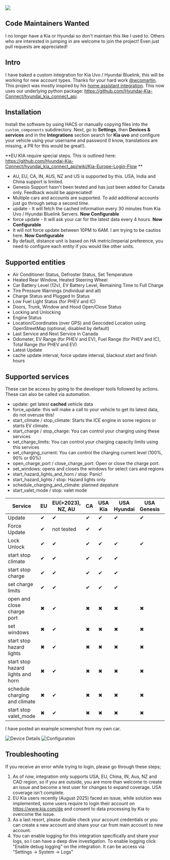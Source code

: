 <img src="https://img.shields.io/badge/dynamic/json?color=41BDF5&logo=home-assistant&label=integration%20usage&suffix=%20installs&cacheSeconds=15600&url=https://analytics.home-assistant.io/custom_integrations.json&query=$.kia_uvo.total">

## Code Maintainers Wanted

I no longer have a Kia or Hyundai so don't maintain this like I used to. Others who are interested in jumping in are welcome to join the project! Even just pull requests are appreciated!

## Intro

I have baked a custom integration for Kia Uvo / Hyundai Bluelink, this will be working for new account types. Thanks for your hard work [@wcomartin](https://github.com/wcomartin/kiauvo). This project was mostly inspired by his [home assistant integration](https://github.com/wcomartin/kia_uvo). This now uses our underlying python package: https://github.com/Hyundai-Kia-Connect/hyundai_kia_connect_api.

## Installation

Install the software by using HACS or manually copying files into the `custom_components` subdirectory. Next, go to **Settings**, then **Devices & services** and in the **Integrations** section search for **Kia uvo** and configure your vehicle using your username and password (I know, translations are missing, a PR for this would be great!).

**EU KIA require special steps.   This is outlined here: https://github.com/Hyundai-Kia-Connect/hyundai_kia_connect_api/wiki/Kia-Europe-Login-Flow
**
- AU, EU, CA, IN, AUS, NZ and US is supported by this. USA, India and China support is limited.
- Genesis Support hasn't been tested and has just been added for Canada only. Feedback would be appreciated!
- Multiple cars and accounts are supported. To add additional accounts just go through setup a second time.
- update - It will fetch the cached information every 30 minutes from Kia Uvo / Hyundai Bluelink Servers. **Now Configurable**
- force update - It will ask your car for the latest data every 4 hours. **Now Configurable**
- It will not force update between 10PM to 6AM. I am trying to be cautios here. **Now Configurable**
- By default, distance unit is based on HA metric/imperial preference, you need to configure each entity if you would like other units.

## Supported entities

- Air Conditioner Status, Defroster Status, Set Temperature
- Heated Rear Window, Heated Steering Wheel
- Car Battery Level (12v), EV Battery Level, Remaining Time to Full Charge
- Tire Pressure Warnings (individual and all)
- Charge Status and Plugged In Status
- Low Fuel Light Status (for PHEV and IC)
- Doors, Trunk, Window and Hood Open/Close Status
- Locking and Unlocking
- Engine Status
- Location/Coordinates (over GPS) and Geocoded Location using OpenStreetMap (optional, disabled by default)
- Last Service and Next Service in Canada
- Odometer, EV Range (for PHEV and EV), Fuel Range (for PHEV and IC), Total Range (for PHEV and EV)
- Latest Update
- cache update interval, force update interval, blackout start and finish hours

## Supported services

These can be access by going to the developer tools followed by actions. These can also be called via automation.

- update: get latest **cached** vehicle data
- force_update: this will make a call to your vehicle to get its latest data, do not overuse this!
- start_climate / stop_climate: Starts the ICE engine in some regions or starts EV climate.
- start_charge / stop_charge: You can control your charging using these services
- set_charge_limits: You can control your charging capacity limits using this services
- set_charging_current: You can control the charging current level (100%, 90% or 60%)
- open_charge_port / close_charge_port: Open or close the charge port.
- set_windows: opens and closes the windows for select cars and regions
- start_hazard_lights_and_horn / stop: Panic!
- start_hazard_lights / stop: Hazard lights only
- schedule_charging_and_climate: planned depature
- start_valet_mode / stop: valet mode

| Service                           | EU  | EU(>2023), NZ, AU | CA  | USA Kia | USA Hyundai | USA Genesis | China | India |
| --------------------------------- | --- | ----------------- | --- | ------- | ----------- | ----------- | ----- | ----- |
| Update                            | ✔  | ✔                | ✔  | ✔      | ✔          | ✔          | ✔    | ✔    |
| Force Update                      | ✔  | not tested        | ✔  | ✔      |             |             | ✔    | ✔    |
| Lock Unlock                       | ✔  | ✔                | ✔  | ✔      | ✔          | ✔          | ✔    | ✔    |
| start stop climate                | ✔  | ✔                | ✔  | ✔      | ✔          |             | ✔    | ✔    |
| start stop charge                 | ✔  | ✔                | ✔  | ✔      | ✔          |             |       |       |
| set charge limits                 | ✔  | ✔                | ✔  | ✔      | ✔          |             |       |       |
| open and close charge port        | ✖  | ✔                | ✖  | ✖      | ✖          | ✖          | ✖    |       |
| set windows                       | ✖  | ✔                | ✖  | ✖      | ✖          | ✖          | ✖    |       |
| start stop hazard lights          | ✖  | ✔                | ✖  | ✖      | ✖          | ✖          | ✖    |       |
| start stop hazard lights and horn | ✖  | ✔                | ✖  | ✖      | ✖          | ✖          | ✖    | ✔    |
| schedule charging and climate     | ✖  | ✔                | ✖  | ✖      | ✖          | ✖          | ✖    |       |
| start stop valet_mode             | ✖  | ✔                | ✖  | ✖      | ✖          | ✖          | ✖    |       |

I have posted an example screenshot from my own car.

![Device Details](https://github.com/Hyundai-Kia-Connect/kia_uvo/blob/master/Device%20Details.PNG?raw=true)
![Configuration](https://github.com/Hyundai-Kia-Connect/kia_uvo/blob/master/Configuration.PNG?raw=true)

## Troubleshooting

If you receive an error while trying to login, please go through these steps;

1. As of now, integration only supports USA, EU, China, IN, Aus, NZ and CAD region, so if you are outside, you are more than welcome to create an issue and become a test user for changes to expand coverage. USA coverage isn't complete.
2. EU Kia users recently (August 2025) faced an issue, while solution was implemented, some users require to login their account on https://www.kia.com/de and consent to data processing by Kia to overcome the issue.
3. As a last resort, please double check your account credentials or you can create a new account and share your car from main account to new account.
4. You can enable logging for this integration specifically and share your logs, so I can have a deep dive investigation. To enable logging click "Enable debug logging" on the integration. It can be access via "Settings -> System -> Logs"
